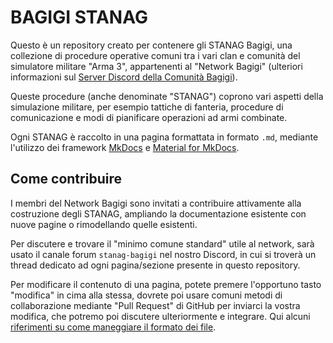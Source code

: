 # BAGIGI STANAG

Questo è un repository creato per contenere gli STANAG Bagigi, una collezione di procedure operative comuni tra i vari clan e comunità del simulatore militare "Arma 3", appartenenti al "Network Bagigi" (ulteriori informazioni sul [Server Discord della Comunità Bagigi](https://discord.gg/vzJGTCaJxb)).

Queste procedure (anche denominate "STANAG") coprono vari aspetti della simulazione militare, per esempio tattiche di fanteria, procedure di comunicazione e modi di pianificare operazioni ad armi combinate.

Ogni STANAG è raccolto in una pagina formattata in formato `.md`, mediante l'utilizzo dei framework [MkDocs](https://www.mkdocs.org/) e [Material for MkDocs](https://squidfunk.github.io/mkdocs-material/).

## Come contribuire

I membri del Network Bagigi sono invitati a contribuire attivamente alla costruzione degli STANAG, ampliando la documentazione esistente con nuove pagine o rimodellando quelle esistenti.

Per discutere e trovare il "minimo comune standard" utile al network, sarà usato il canale forum `stanag-bagigi` nel nostro Discord, in cui si troverà un thread dedicato ad ogni pagina/sezione presente in questo repository.

Per modificare il contenuto di una pagina, potete premere l'opportuno tasto "modifica" in cima alla stessa, dovrete poi usare comuni metodi di collaborazione mediante "Pull Request" di GitHub per inviarci la vostra modifica, che potremo poi discutere ulteriormente e integrare. Qui alcuni [riferimenti su come maneggiare il formato dei file](https://squidfunk.github.io/mkdocs-material/reference/).
